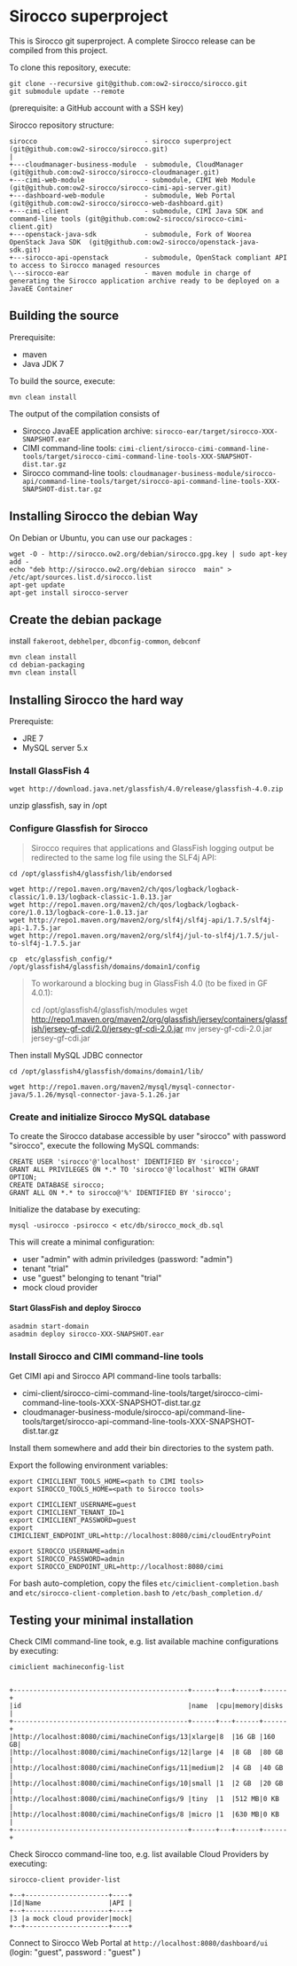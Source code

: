 # Sirocco superproject

This is Sirocco git superproject. A complete Sirocco release can be compiled from this project.

To clone this repository, execute:

    git clone --recursive git@github.com:ow2-sirocco/sirocco.git
    git submodule update --remote

(prerequisite: a GitHub account with a SSH key)

Sirocco repository structure:

    sirocco                           - sirocco superproject (git@github.com:ow2-sirocco/sirocco.git)
    |
    +---cloudmanager-business-module  - submodule, CloudManager (git@github.com:ow2-sirocco/sirocco-cloudmanager.git)
    +---cimi-web-module               - submodule, CIMI Web Module (git@github.com:ow2-sirocco/sirocco-cimi-api-server.git)
    +---dashboard-web-module          - submodule, Web Portal (git@github.com:ow2-sirocco/sirocco-web-dashboard.git)
    +---cimi-client                   - submodule, CIMI Java SDK and command-line tools (git@github.com:ow2-sirocco/sirocco-cimi-client.git)
    +---openstack-java-sdk            - submodule, Fork of Woorea OpenStack Java SDK  (git@github.com:ow2-sirocco/openstack-java-sdk.git)
    +---sirocco-api-openstack         - submodule, OpenStack compliant API to access to Sirocco managed resources
    \---sirocco-ear                   - maven module in charge of generating the Sirocco application archive ready to be deployed on a JavaEE Container


## Building the source

Prerequisite:   

* maven
* Java JDK 7

To build the source, execute:

    mvn clean install

The output of the compilation consists of

* Sirocco JavaEE application archive: `sirocco-ear/target/sirocco-XXX-SNAPSHOT.ear`
* CIMI command-line tools: `cimi-client/sirocco-cimi-command-line-tools/target/sirocco-cimi-command-line-tools-XXX-SNAPSHOT-dist.tar.gz` 
* Sirocco command-line tools: `cloudmanager-business-module/sirocco-api/command-line-tools/target/sirocco-api-command-line-tools-XXX-SNAPSHOT-dist.tar.gz`

## Installing Sirocco the debian Way

On Debian or Ubuntu, you can use our packages :

    wget -O - http://sirocco.ow2.org/debian/sirocco.gpg.key | sudo apt-key add -
    echo "deb http://sirocco.ow2.org/debian sirocco  main" > /etc/apt/sources.list.d/sirocco.list
    apt-get update
    apt-get install sirocco-server

## Create the debian package

install `fakeroot`, `debhelper`, `dbconfig-common`, `debconf`

    mvn clean install
    cd debian-packaging
    mvn clean install

## Installing Sirocco the hard way

Prerequiste:

* JRE 7
* MySQL server 5.x

### Install GlassFish 4

    wget http://download.java.net/glassfish/4.0/release/glassfish-4.0.zip

unzip glassfish, say in /opt

### Configure Glassfish for Sirocco

> Sirocco requires that applications and GlassFish logging output be redirected to the same log file using the SLF4j API:

    cd /opt/glassfish4/glassfish/lib/endorsed
    
    wget http://repo1.maven.org/maven2/ch/qos/logback/logback-classic/1.0.13/logback-classic-1.0.13.jar
    wget http://repo1.maven.org/maven2/ch/qos/logback/logback-core/1.0.13/logback-core-1.0.13.jar
    wget http://repo1.maven.org/maven2/org/slf4j/slf4j-api/1.7.5/slf4j-api-1.7.5.jar
    wget http://repo1.maven.org/maven2/org/slf4j/jul-to-slf4j/1.7.5/jul-to-slf4j-1.7.5.jar
    
    cp  etc/glassfish_config/* /opt/glassfish4/glassfish/domains/domain1/config

> To workaround a blocking bug in GlassFish 4.0 (to be fixed in GF 4.0.1):
>
>    cd /opt/glassfish4/glassfish/modules
>    wget http://repo1.maven.org/maven2/org/glassfish/jersey/containers/glassfish/jersey-gf-cdi/2.0/jersey-gf-cdi-2.0.jar
>    mv jersey-gf-cdi-2.0.jar jersey-gf-cdi.jar

Then install MySQL JDBC connector

    cd /opt/glassfish4/glassfish/domains/domain1/lib/

    wget http://repo1.maven.org/maven2/mysql/mysql-connector-java/5.1.26/mysql-connector-java-5.1.26.jar

### Create and initialize Sirocco MySQL database

To create the Sirocco database accessible by user "sirocco" with password "sirocco", execute the following MySQL commands:

    CREATE USER 'sirocco'@'localhost' IDENTIFIED BY 'sirocco';
    GRANT ALL PRIVILEGES ON *.* TO 'sirocco'@'localhost' WITH GRANT OPTION;
    CREATE DATABASE sirocco;
    GRANT ALL ON *.* to sirocco@'%' IDENTIFIED BY 'sirocco';

Initialize the database by executing:

    mysql -usirocco -psirocco < etc/db/sirocco_mock_db.sql

This will create a minimal configuration:

* user "admin" with admin priviledges (password: "admin")
* tenant "trial"
* use "guest" belonging to tenant "trial"
* mock cloud provider

#### Start GlassFish and deploy Sirocco

    asadmin start-domain
    asadmin deploy sirocco-XXX-SNAPSHOT.ear


### Install Sirocco and CIMI command-line tools

Get CIMI api and Sirocco API command-line tools tarballs:

* cimi-client/sirocco-cimi-command-line-tools/target/sirocco-cimi-command-line-tools-XXX-SNAPSHOT-dist.tar.gz 
* cloudmanager-business-module/sirocco-api/command-line-tools/target/sirocco-api-command-line-tools-XXX-SNAPSHOT-dist.tar.gz 

Install them somewhere and add their bin directories to the system path.

Export the following environment variables:

    export CIMICLIENT_TOOLS_HOME=<path to CIMI tools>
    export SIROCCO_TOOLS_HOME=<path to Sirocco tools>
    
    export CIMICLIENT_USERNAME=guest
    export CIMICLIENT_TENANT_ID=1
    export CIMICLIENT_PASSWORD=guest
    export CIMICLIENT_ENDPOINT_URL=http://localhost:8080/cimi/cloudEntryPoint
    
    export SIROCCO_USERNAME=admin
    export SIROCCO_PASSWORD=admin
    export SIROCCO_ENDPOINT_URL=http://localhost:8080/cimi

For bash auto-completion, copy the files `etc/cimiclient-completion.bash` and `etc/sirocco-client-completion.bash` to `/etc/bash_completion.d/`

## Testing your minimal installation

Check CIMI command-line took, e.g. list available machine configurations by executing:

    cimiclient machineconfig-list 
    
    
    +--------------------------------------------+------+---+------+------+
    |id                                          |name  |cpu|memory|disks |
    +--------------------------------------------+------+---+------+------+
    |http://localhost:8080/cimi/machineConfigs/13|xlarge|8  |16 GB |160 GB|
    |http://localhost:8080/cimi/machineConfigs/12|large |4  |8 GB  |80 GB |
    |http://localhost:8080/cimi/machineConfigs/11|medium|2  |4 GB  |40 GB |
    |http://localhost:8080/cimi/machineConfigs/10|small |1  |2 GB  |20 GB |
    |http://localhost:8080/cimi/machineConfigs/9 |tiny  |1  |512 MB|0 KB  |
    |http://localhost:8080/cimi/machineConfigs/8 |micro |1  |630 MB|0 KB  |
    +--------------------------------------------+------+---+------+------+

Check Sirocco command-line too, e.g. list available Cloud Providers by executing:

    sirocco-client provider-list 
    
    +--+---------------------+----+
    |Id|Name                 |API |
    +--+---------------------+----+
    |3 |a mock cloud provider|mock|
    +--+---------------------+----+

Connect to Sirocco Web Portal at `http://localhost:8080/dashboard/ui` (login: "guest", password : "guest" )


